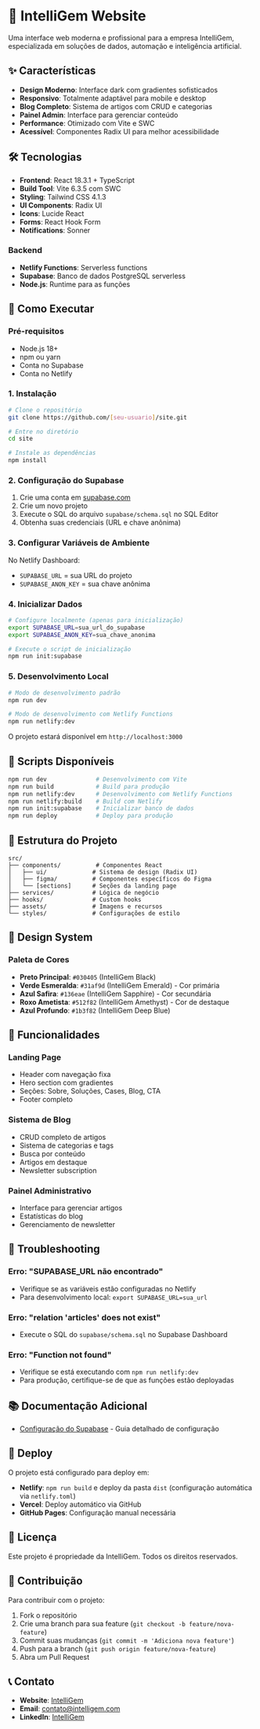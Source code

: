 
# 🚀 IntelliGem Website

Uma interface web moderna e profissional para a empresa IntelliGem, especializada em soluções de dados, automação e inteligência artificial.

## ✨ Características

- **Design Moderno**: Interface dark com gradientes sofisticados
- **Responsivo**: Totalmente adaptável para mobile e desktop
- **Blog Completo**: Sistema de artigos com CRUD e categorias
- **Painel Admin**: Interface para gerenciar conteúdo
- **Performance**: Otimizado com Vite e SWC
- **Acessível**: Componentes Radix UI para melhor acessibilidade

## 🛠️ Tecnologias

- **Frontend**: React 18.3.1 + TypeScript
- **Build Tool**: Vite 6.3.5 com SWC
- **Styling**: Tailwind CSS 4.1.3
- **UI Components**: Radix UI
- **Icons**: Lucide React
- **Forms**: React Hook Form
- **Notifications**: Sonner

### Backend
- **Netlify Functions**: Serverless functions
- **Supabase**: Banco de dados PostgreSQL serverless
- **Node.js**: Runtime para as funções

## 🚀 Como Executar

### Pré-requisitos
- Node.js 18+ 
- npm ou yarn
- Conta no Supabase
- Conta no Netlify

### 1. Instalação
```bash
# Clone o repositório
git clone https://github.com/[seu-usuario]/site.git

# Entre no diretório
cd site

# Instale as dependências
npm install
```

### 2. Configuração do Supabase
1. Crie uma conta em [supabase.com](https://supabase.com)
2. Crie um novo projeto
3. Execute o SQL do arquivo `supabase/schema.sql` no SQL Editor
4. Obtenha suas credenciais (URL e chave anônima)

### 3. Configurar Variáveis de Ambiente
No Netlify Dashboard:
- `SUPABASE_URL` = sua URL do projeto
- `SUPABASE_ANON_KEY` = sua chave anônima

### 4. Inicializar Dados
```bash
# Configure localmente (apenas para inicialização)
export SUPABASE_URL=sua_url_do_supabase
export SUPABASE_ANON_KEY=sua_chave_anonima

# Execute o script de inicialização
npm run init:supabase
```

### 5. Desenvolvimento Local
```bash
# Modo de desenvolvimento padrão
npm run dev

# Modo de desenvolvimento com Netlify Functions
npm run netlify:dev
```

O projeto estará disponível em `http://localhost:3000`

## 🔧 Scripts Disponíveis

```bash
npm run dev              # Desenvolvimento com Vite
npm run build            # Build para produção
npm run netlify:dev      # Desenvolvimento com Netlify Functions
npm run netlify:build    # Build com Netlify
npm run init:supabase    # Inicializar banco de dados
npm run deploy           # Deploy para produção
```

## 📁 Estrutura do Projeto

```
src/
├── components/          # Componentes React
│   ├── ui/             # Sistema de design (Radix UI)
│   ├── figma/          # Componentes específicos do Figma
│   └── [sections]      # Seções da landing page
├── services/           # Lógica de negócio
├── hooks/              # Custom hooks
├── assets/             # Imagens e recursos
└── styles/             # Configurações de estilo
```

## 🎨 Design System

### Paleta de Cores
- **Preto Principal**: `#030405` (IntelliGem Black)
- **Verde Esmeralda**: `#31af9d` (IntelliGem Emerald) - Cor primária
- **Azul Safira**: `#136eae` (IntelliGem Sapphire) - Cor secundária
- **Roxo Ametista**: `#512f82` (IntelliGem Amethyst) - Cor de destaque
- **Azul Profundo**: `#1b3f82` (IntelliGem Deep Blue)

## 📝 Funcionalidades

### Landing Page
- Header com navegação fixa
- Hero section com gradientes
- Seções: Sobre, Soluções, Cases, Blog, CTA
- Footer completo

### Sistema de Blog
- CRUD completo de artigos
- Sistema de categorias e tags
- Busca por conteúdo
- Artigos em destaque
- Newsletter subscription

### Painel Administrativo
- Interface para gerenciar artigos
- Estatísticas do blog
- Gerenciamento de newsletter

## 🚨 Troubleshooting

### Erro: "SUPABASE_URL não encontrado"
- Verifique se as variáveis estão configuradas no Netlify
- Para desenvolvimento local: `export SUPABASE_URL=sua_url`

### Erro: "relation 'articles' does not exist"
- Execute o SQL do `supabase/schema.sql` no Supabase Dashboard

### Erro: "Function not found"
- Verifique se está executando com `npm run netlify:dev`
- Para produção, certifique-se de que as funções estão deployadas

## 📚 Documentação Adicional

- [Configuração do Supabase](SUPABASE_SETUP.md) - Guia detalhado de configuração

## 🚀 Deploy

O projeto está configurado para deploy em:
- **Netlify**: `npm run build` e deploy da pasta `dist` (configuração automática via `netlify.toml`)
- **Vercel**: Deploy automático via GitHub
- **GitHub Pages**: Configuração manual necessária

## 📄 Licença

Este projeto é propriedade da IntelliGem. Todos os direitos reservados.

## 🤝 Contribuição

Para contribuir com o projeto:
1. Fork o repositório
2. Crie uma branch para sua feature (`git checkout -b feature/nova-feature`)
3. Commit suas mudanças (`git commit -m 'Adiciona nova feature'`)
4. Push para a branch (`git push origin feature/nova-feature`)
5. Abra um Pull Request

## 📞 Contato

- **Website**: [IntelliGem](https://intelligem.com)
- **Email**: contato@intelligem.com
- **LinkedIn**: [IntelliGem](https://linkedin.com/company/intelligem)
  